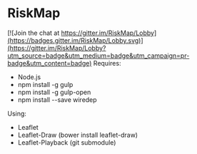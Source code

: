 # RiskMap

[![Join the chat at https://gitter.im/RiskMap/Lobby](https://badges.gitter.im/RiskMap/Lobby.svg)](https://gitter.im/RiskMap/Lobby?utm_source=badge&utm_medium=badge&utm_campaign=pr-badge&utm_content=badge)
Requires:
- Node.js
- npm install -g gulp
- npm install -g gulp-open
- npm install --save wiredep

Using:
- Leaflet
- Leaflet-Draw  (bower install leaflet-draw)
- Leaflet-Playback (git submodule)
